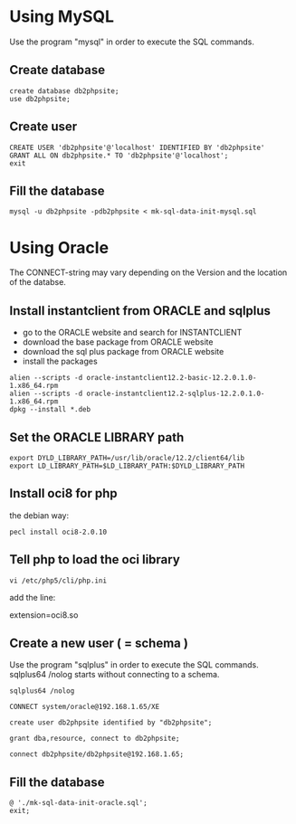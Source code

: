 # Using MySQL

Use the program "mysql" in order to execute the SQL commands.

## Create database
```
create database db2phpsite;
use db2phpsite;
```

## Create user
```
CREATE USER 'db2phpsite'@'localhost' IDENTIFIED BY 'db2phpsite'
GRANT ALL ON db2phpsite.* TO 'db2phpsite'@'localhost';
exit
```

## Fill the database
```
mysql -u db2phpsite -pdb2phpsite < mk-sql-data-init-mysql.sql
```

# Using Oracle

The CONNECT-string may vary depending on the Version and the location of the databse.

## Install instantclient from ORACLE and sqlplus

- go to the ORACLE website and search for INSTANTCLIENT
- download the base package from ORACLE website
- download the sql plus package from ORACLE website
- install the packages
```
alien --scripts -d oracle-instantclient12.2-basic-12.2.0.1.0-1.x86_64.rpm
alien --scripts -d oracle-instantclient12.2-sqlplus-12.2.0.1.0-1.x86_64.rpm
dpkg --install *.deb
```

## Set the ORACLE LIBRARY path
```
export DYLD_LIBRARY_PATH=/usr/lib/oracle/12.2/client64/lib
export LD_LIBRARY_PATH=$LD_LIBRARY_PATH:$DYLD_LIBRARY_PATH
```

## Install oci8 for php 

the debian way:
```
pecl install oci8-2.0.10
```

## Tell php to load the oci library
```
vi /etc/php5/cli/php.ini
```

add the line:

  extension=oci8.so

## Create a new user ( = schema )

Use the program "sqlplus" in order to execute the SQL commands. sqlplus64 /nolog starts without connecting to a schema.
```
sqlplus64 /nolog

CONNECT system/oracle@192.168.1.65/XE

create user db2phpsite identified by "db2phpsite";

grant dba,resource, connect to db2phpsite;

connect db2phpsite/db2phpsite@192.168.1.65;
```

## Fill the database
```
@ './mk-sql-data-init-oracle.sql';
exit;
```

